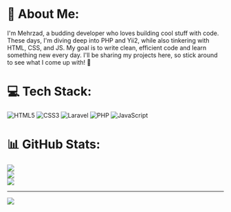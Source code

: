 # 💫 About Me:
I'm Mehrzad, a budding developer who loves building cool stuff with code. These days, I'm diving deep into PHP and Yii2, while also tinkering with HTML, CSS, and JS. My goal is to write clean, efficient code and learn something new every day. I'll be sharing my projects here, so stick around to see what I come up with! 🚀


# 💻 Tech Stack:
![HTML5](https://img.shields.io/badge/html5-%23E34F26.svg?style=for-the-badge&logo=html5&logoColor=white) ![CSS3](https://img.shields.io/badge/css3-%231572B6.svg?style=for-the-badge&logo=css3&logoColor=white) ![Laravel](https://img.shields.io/badge/laravel-%23FF2D20.svg?style=for-the-badge&logo=laravel&logoColor=white) ![PHP](https://img.shields.io/badge/php-%23777BB4.svg?style=for-the-badge&logo=php&logoColor=white) ![JavaScript](https://img.shields.io/badge/javascript-%23323330.svg?style=for-the-badge&logo=javascript&logoColor=%23F7DF1E)
# 📊 GitHub Stats:
![](https://github-readme-stats.vercel.app/api?username=Mehrzad25&theme=default&hide_border=false&include_all_commits=true&count_private=false)<br/>
![](https://nirzak-streak-stats.vercel.app/?user=Mehrzad25&theme=default&hide_border=false)<br/>
![](https://github-readme-stats.vercel.app/api/top-langs/?username=Mehrzad25&theme=default&hide_border=false&include_all_commits=true&count_private=false&layout=compact)

---
[![](https://visitcount.itsvg.in/api?id=Mehrzad25&icon=0&color=0)](https://visitcount.itsvg.in)

<!-- Proudly created with GPRM ( https://gprm.itsvg.in ) -->
